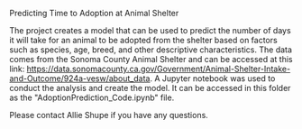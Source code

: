 Predicting Time to Adoption at Animal Shelter

The project creates a model that can be used to predict the number of days it will take for an animal to be adopted from the shelter based on factors such as species, age, breed, and other descriptive characteristics. The data comes from the Sonoma County Animal Shelter and can be accessed at this link: https://data.sonomacounty.ca.gov/Government/Animal-Shelter-Intake-and-Outcome/924a-vesw/about_data. A Jupyter notebook was used to conduct the analysis and create the model. It can be accessed in this folder as the "AdoptionPrediction_Code.ipynb" file.

Please contact Allie Shupe if you have any questions.
